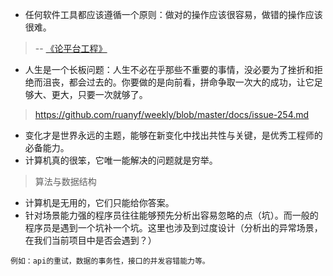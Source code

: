 * 任何软件工具都应该遵循一个原则：做对的操作应该很容易，做错的操作应该很难。

> -- [《论平台工程》](https://charity.wtf/2022/09/30/the-future-of-ops-is-platform-engineering/)

* 人生是一个长板问题：人生不必在乎那些不重要的事情，没必要为了挫折和拒绝而沮丧，都会过去的。你要做的是向前看，拼命争取一次大的成功，让它足够大、更大，只要一次就够了。

> https://github.com/ruanyf/weekly/blob/master/docs/issue-254.md

* 变化才是世界永远的主题，能够在新变化中找出共性与关键，是优秀工程师的必备能力。
* 计算机真的很笨，它唯一能解决的问题就是穷举。

> 算法与数据结构

* 计算机是无用的，它们只能给你答案。
* 针对场景能力强的程序员往往能够预先分析出容易忽略的点（坑）。而一般的程序员是遇到一个坑补一个坑。这里也涉及到过度设计（分析出的异常场景，在我们当前项目中是否会遇到？）

```
例如：api的重试，数据的事务性，接口的并发容错能力等。
```



